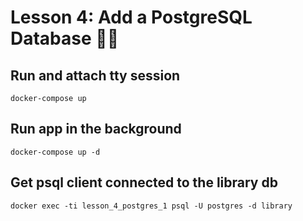 # Lesson 4: Add a PostgreSQL Database 🚀🔥

## Run and attach tty session
```
docker-compose up
```

## Run app in the background
```
docker-compose up -d
```

## Get psql client connected to the library db
```
docker exec -ti lesson_4_postgres_1 psql -U postgres -d library
```
